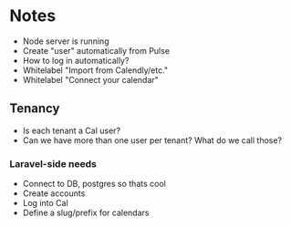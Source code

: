 # Notes

- Node server is running
- Create "user" automatically from Pulse
- How to log in automatically?
- Whitelabel "Import from Calendly/etc."
- Whitelabel "Connect your calendar"

## Tenancy
- Is each tenant a Cal user?
- Can we have more than one user per tenant? What do we call those?



### Laravel-side needs
- Connect to DB, postgres so thats cool
- Create accounts
- Log into Cal
- Define a slug/prefix for calendars

